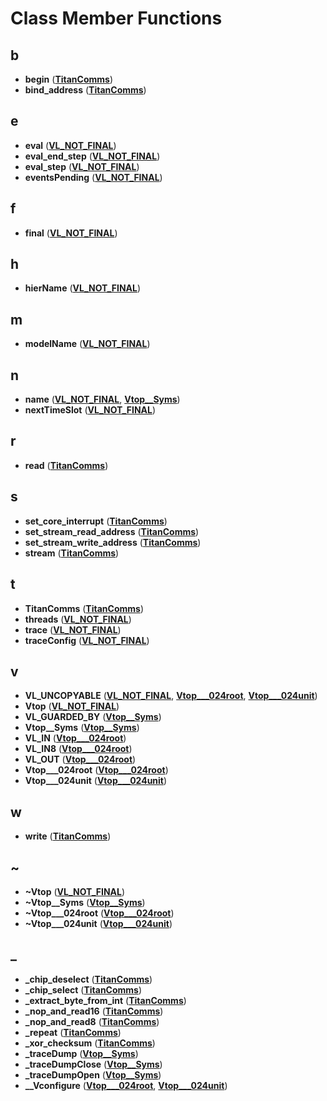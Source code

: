 
# Class Member Functions



## b

* **begin** ([**TitanComms**](classTitanComms.md))
* **bind\_address** ([**TitanComms**](classTitanComms.md))


## e

* **eval** ([**VL\_NOT\_FINAL**](classVL__NOT__FINAL.md))
* **eval\_end\_step** ([**VL\_NOT\_FINAL**](classVL__NOT__FINAL.md))
* **eval\_step** ([**VL\_NOT\_FINAL**](classVL__NOT__FINAL.md))
* **eventsPending** ([**VL\_NOT\_FINAL**](classVL__NOT__FINAL.md))


## f

* **final** ([**VL\_NOT\_FINAL**](classVL__NOT__FINAL.md))


## h

* **hierName** ([**VL\_NOT\_FINAL**](classVL__NOT__FINAL.md))


## m

* **modelName** ([**VL\_NOT\_FINAL**](classVL__NOT__FINAL.md))


## n

* **name** ([**VL\_NOT\_FINAL**](classVL__NOT__FINAL.md), [**Vtop\_\_Syms**](classVtop____Syms.md))
* **nextTimeSlot** ([**VL\_NOT\_FINAL**](classVL__NOT__FINAL.md))


## r

* **read** ([**TitanComms**](classTitanComms.md))


## s

* **set\_core\_interrupt** ([**TitanComms**](classTitanComms.md))
* **set\_stream\_read\_address** ([**TitanComms**](classTitanComms.md))
* **set\_stream\_write\_address** ([**TitanComms**](classTitanComms.md))
* **stream** ([**TitanComms**](classTitanComms.md))


## t

* **TitanComms** ([**TitanComms**](classTitanComms.md))
* **threads** ([**VL\_NOT\_FINAL**](classVL__NOT__FINAL.md))
* **trace** ([**VL\_NOT\_FINAL**](classVL__NOT__FINAL.md))
* **traceConfig** ([**VL\_NOT\_FINAL**](classVL__NOT__FINAL.md))


## v

* **VL\_UNCOPYABLE** ([**VL\_NOT\_FINAL**](classVL__NOT__FINAL.md), [**Vtop\_\_\_024root**](classVtop______024root.md), [**Vtop\_\_\_024unit**](classVtop______024unit.md))
* **Vtop** ([**VL\_NOT\_FINAL**](classVL__NOT__FINAL.md))
* **VL\_GUARDED\_BY** ([**Vtop\_\_Syms**](classVtop____Syms.md))
* **Vtop\_\_Syms** ([**Vtop\_\_Syms**](classVtop____Syms.md))
* **VL\_IN** ([**Vtop\_\_\_024root**](classVtop______024root.md))
* **VL\_IN8** ([**Vtop\_\_\_024root**](classVtop______024root.md))
* **VL\_OUT** ([**Vtop\_\_\_024root**](classVtop______024root.md))
* **Vtop\_\_\_024root** ([**Vtop\_\_\_024root**](classVtop______024root.md))
* **Vtop\_\_\_024unit** ([**Vtop\_\_\_024unit**](classVtop______024unit.md))


## w

* **write** ([**TitanComms**](classTitanComms.md))


## ~

* **~Vtop** ([**VL\_NOT\_FINAL**](classVL__NOT__FINAL.md))
* **~Vtop\_\_Syms** ([**Vtop\_\_Syms**](classVtop____Syms.md))
* **~Vtop\_\_\_024root** ([**Vtop\_\_\_024root**](classVtop______024root.md))
* **~Vtop\_\_\_024unit** ([**Vtop\_\_\_024unit**](classVtop______024unit.md))


## _

* **\_chip\_deselect** ([**TitanComms**](classTitanComms.md))
* **\_chip\_select** ([**TitanComms**](classTitanComms.md))
* **\_extract\_byte\_from\_int** ([**TitanComms**](classTitanComms.md))
* **\_nop\_and\_read16** ([**TitanComms**](classTitanComms.md))
* **\_nop\_and\_read8** ([**TitanComms**](classTitanComms.md))
* **\_repeat** ([**TitanComms**](classTitanComms.md))
* **\_xor\_checksum** ([**TitanComms**](classTitanComms.md))
* **\_traceDump** ([**Vtop\_\_Syms**](classVtop____Syms.md))
* **\_traceDumpClose** ([**Vtop\_\_Syms**](classVtop____Syms.md))
* **\_traceDumpOpen** ([**Vtop\_\_Syms**](classVtop____Syms.md))
* **\_\_Vconfigure** ([**Vtop\_\_\_024root**](classVtop______024root.md), [**Vtop\_\_\_024unit**](classVtop______024unit.md))




